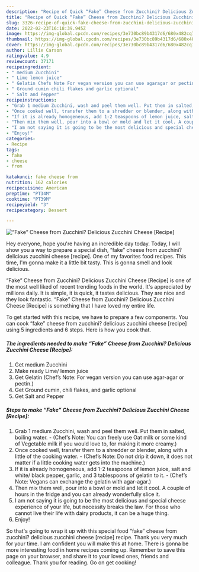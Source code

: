 ```yaml
---
description: "Recipe of Quick “Fake” Cheese from Zucchini? Delicious Zucchini Cheese [Recipe]"
title: "Recipe of Quick “Fake” Cheese from Zucchini? Delicious Zucchini Cheese [Recipe]"
slug: 3326-recipe-of-quick-fake-cheese-from-zucchini-delicious-zucchini-cheese-recipe
date: 2022-02-23T16:18:39.945Z
image: https://img-global.cpcdn.com/recipes/3e730bc89b4317d6/680x482cq70/fake-cheese-from-zucchini-delicious-zucchini-cheese-recipe-recipe-main-photo.jpg
thumbnail: https://img-global.cpcdn.com/recipes/3e730bc89b4317d6/680x482cq70/fake-cheese-from-zucchini-delicious-zucchini-cheese-recipe-recipe-main-photo.jpg
cover: https://img-global.cpcdn.com/recipes/3e730bc89b4317d6/680x482cq70/fake-cheese-from-zucchini-delicious-zucchini-cheese-recipe-recipe-main-photo.jpg
author: Lillie Carson
ratingvalue: 4.9
reviewcount: 37171
recipeingredient:
- " medium Zucchini"
- " Lime lemon juice"
- " Gelatin Chefs Note For vegan version you can use agaragar or pectin"
- " Ground cumin chili flakes and garlic optional"
- " Salt and Pepper"
recipeinstructions:
- "Grab 1 medium Zucchini, wash and peel them well. Put them in salted, boiling water.  (Chef’s Note: You can freely use Oat milk or some kind of Vegetable milk if you would love to, for making it more creamy.)"
- "Once cooked well, transfer them to a shredder or blender, along with a little of the cooking water.  (Chef’s Note: Do not drip it down, it does not matter if a little cooking water gets into the machine.)"
- "If it is already homogeneous, add 1-2 teaspoons of lemon juice, salt and white/ black pepper, garlic, and 3 tablespoons of gelatin to it. (Chef’s Note: Vegans can exchange the gelatin with agar-agar.)"
- "Then mix them well, pour into a bowl or mold and let it cool. A couple of hours in the fridge and you can already wonderfully slice it."
- "I am not saying it is going to be the most delicious and special cheese experience of your life, but necessity breaks the law. For those who cannot live their life with dairy products, it can be a huge thing."
- "Enjoy!"
categories:
- Recipe
tags:
- fake
- cheese
- from

katakunci: fake cheese from 
nutrition: 162 calories
recipecuisine: American
preptime: "PT34M"
cooktime: "PT39M"
recipeyield: "3"
recipecategory: Dessert

---
```



![“Fake” Cheese from Zucchini? Delicious Zucchini Cheese [Recipe]](https://img-global.cpcdn.com/recipes/3e730bc89b4317d6/680x482cq70/fake-cheese-from-zucchini-delicious-zucchini-cheese-recipe-recipe-main-photo.jpg)

Hey everyone, hope you're having an incredible day today. Today, I will show you a way to prepare a special dish, “fake” cheese from zucchini? delicious zucchini cheese [recipe]. One of my favorites food recipes. This time, I'm gonna make it a little bit tasty. This is gonna smell and look delicious.

“Fake” Cheese from Zucchini? Delicious Zucchini Cheese [Recipe] is one of the most well liked of recent trending foods in the world. It's appreciated by millions daily. It is simple, it is quick, it tastes delicious. They are nice and they look fantastic. “Fake” Cheese from Zucchini? Delicious Zucchini Cheese [Recipe] is something that I have loved my entire life.




To get started with this recipe, we have to prepare a few components. You can cook “fake” cheese from zucchini? delicious zucchini cheese [recipe] using 5 ingredients and 6 steps. Here is how you cook that.

<!--inarticleads1-->

##### The ingredients needed to make “Fake” Cheese from Zucchini? Delicious Zucchini Cheese [Recipe]:

1. Get  medium Zucchini
1. Make ready  Lime/ lemon juice
1. Get  Gelatin (Chef’s Note: For vegan version you can use agar-agar or pectin.)
1. Get  Ground cumin, chili flakes, and garlic optional
1. Get  Salt and Pepper




<!--inarticleads2-->

##### Steps to make “Fake” Cheese from Zucchini? Delicious Zucchini Cheese [Recipe]:

1. Grab 1 medium Zucchini, wash and peel them well. Put them in salted, boiling water.  - (Chef’s Note: You can freely use Oat milk or some kind of Vegetable milk if you would love to, for making it more creamy.)
1. Once cooked well, transfer them to a shredder or blender, along with a little of the cooking water.  - (Chef’s Note: Do not drip it down, it does not matter if a little cooking water gets into the machine.)
1. If it is already homogeneous, add 1-2 teaspoons of lemon juice, salt and white/ black pepper, garlic, and 3 tablespoons of gelatin to it. - (Chef’s Note: Vegans can exchange the gelatin with agar-agar.)
1. Then mix them well, pour into a bowl or mold and let it cool. A couple of hours in the fridge and you can already wonderfully slice it.
1. I am not saying it is going to be the most delicious and special cheese experience of your life, but necessity breaks the law. For those who cannot live their life with dairy products, it can be a huge thing.
1. Enjoy!




So that's going to wrap it up with this special food “fake” cheese from zucchini? delicious zucchini cheese [recipe] recipe. Thank you very much for your time. I am confident you will make this at home. There is gonna be more interesting food in home recipes coming up. Remember to save this page on your browser, and share it to your loved ones, friends and colleague. Thank you for reading. Go on get cooking!
